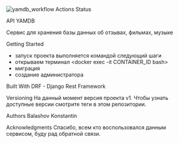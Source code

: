 ![yamdb_workflow Actions Status](https://github.com/BKI92/yamdb_final/workflows/yamdb_workflow/badge.svg)

API YAMDB


Сервис для хранения базы данных об отзывах, фильмах, музыке

Getting Started
- запуск проекта выполняется командой <docker-compose up>
  следующий шаги
 - открываем терминал <docker exec -it CONTAINER_ID bash>
 - миграция <python manage.py migrate>
 - создание администратора <python manage.py createsuperuser>

Built With
DRF - Django Rest Framework

Versioning
На данный момент версия проекта v1. Чтобы узнать доступные версии смотрите теги в этом репозитории.

Authors
Balashov Konstantin



Acknowledgments
Спасибо, всем кто воспользовался данным сервисом, буду рад обратной связи.

